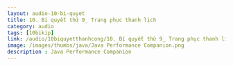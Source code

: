 ```yaml
---
layout: audio-10-bi-quyet
title: 10. Bí quyết thứ 9_ Trang phục thanh lịch
category: audio
tags: [10bikip]
link: /audio/10biquyetthanhcong/10. Bí quyết thứ 9_ Trang phục thanh lịch.mp3 
image: /images/thumbs/java/Java Performance Companion.png
description : Java Performance Companion 
---
```












